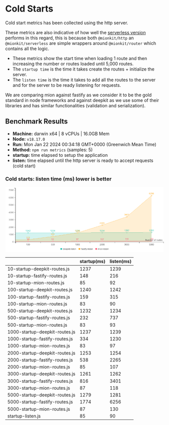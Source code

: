 # Cold Starts

Cold start metrics has been collected using the http server.

These metrics are also indicative of how well the [serverless version](https://github.com/mionkit/mion/tree/master/packages/serverless) performs in this regard, this is because both `@mionkit/http` an `@mionkit/serverless` are simple wrappers around `@mionkit/router` which contains all the logic.

- These metrics show the start time when loading 1 route and then increasing the number or routes loaded until 5,000 routes.
- The `startup time` is the time it takes create the routes + initialize the server.
- The `listen time` is the time it takes to add all the routes to the server and for the server to be ready listening for requests.

We are comparing mion against fastify as we consider it to be the gold standard in node frameworks and against deepkit as we use some of their libraries and has similar functionalities (validation and serialization).

## Benchmark Results

- **Machine:** darwin x64 | 8 vCPUs | 16.0GB Mem
- **Node:** `v18.17.0`
- **Run:** Mon Jan 22 2024 00:34:18 GMT+0000 (Greenwich Mean Time)
- **Method:** `npm run metrics` (samples: 5)
- **startup:** time elapsed to setup the application
- **listen:** time elapsed until the http server is ready to accept requests (cold start)

### Cold starts: listen time (ms) lower is better

![benchmarks](assets/public/charts/cold-starts.png)

|                                | startup(ms) | listen(ms) |
| ------------------------------ | ----------- | ---------- |
| 10-startup-deepkit-routes.js   | 1237        | 1239       |
| 10-startup-fastify-routes.js   | 148         | 216        |
| 10-startup-mion-routes.js      | 85          | 92         |
| 100-startup-deepkit-routes.js  | 1240        | 1242       |
| 100-startup-fastify-routes.js  | 159         | 315        |
| 100-startup-mion-routes.js     | 83          | 90         |
| 500-startup-deepkit-routes.js  | 1232        | 1234       |
| 500-startup-fastify-routes.js  | 232         | 737        |
| 500-startup-mion-routes.js     | 83          | 93         |
| 1000-startup-deepkit-routes.js | 1237        | 1239       |
| 1000-startup-fastify-routes.js | 334         | 1230       |
| 1000-startup-mion-routes.js    | 83          | 97         |
| 2000-startup-deepkit-routes.js | 1253        | 1254       |
| 2000-startup-fastify-routes.js | 538         | 2265       |
| 2000-startup-mion-routes.js    | 85          | 107        |
| 3000-startup-deepkit-routes.js | 1261        | 1262       |
| 3000-startup-fastify-routes.js | 816         | 3401       |
| 3000-startup-mion-routes.js    | 87          | 118        |
| 5000-startup-deepkit-routes.js | 1279        | 1281       |
| 5000-startup-fastify-routes.js | 1774        | 6256       |
| 5000-startup-mion-routes.js    | 87          | 130        |
| startup-listen.js              | 85          | 90         |
